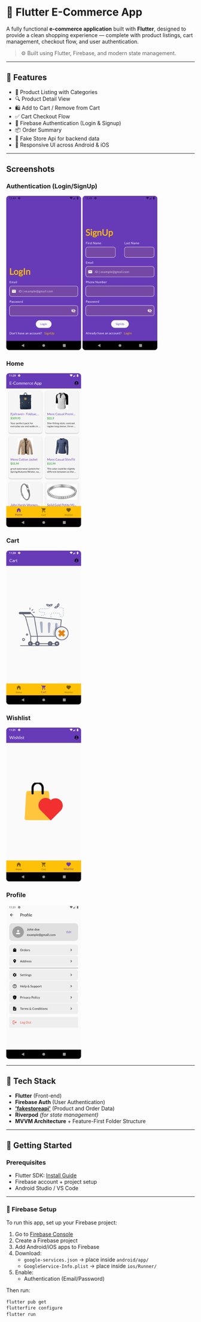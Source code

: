 # 🛒 Flutter E-Commerce App

A fully functional **e-commerce application** built with **Flutter**, designed to provide a clean shopping experience — complete with product listings, cart management, checkout flow, and user authentication.

> ⚙️ Built using Flutter, Firebase, and modern state management.

---

## 📱 Features

- 👕 Product Listing with Categories
- 🔍 Product Detail View
- 🛍️ Add to Cart / Remove from Cart
- ✅ Cart Checkout Flow
- 🔐 Firebase Authentication (Login & Signup)
- 📦 Order Summary
- 💾 Fake Store Api for backend data
- 📱 Responsive UI across Android & iOS

---

## Screenshots

### Authentication (Login/SignUp)
  <img src="./assets/readme_img/login.png" alt="Login Screen." width="200" />
  <img src="./assets/readme_img/signup.png" alt="SignUp Screen." width="200" />

### Home
  <img src="./assets/readme_img/home.png" alt="Home Screen." width="200" />

### Cart
  <img src="./assets/readme_img/emptycart.png" alt="Empty Cart Screen." width="200" />

### Wishlist
  <img src="./assets/readme_img/emptywishlist.png" alt="Empty Wishlist Screen." width="200" />

### Profile
  <img src="./assets/readme_img/profile.png" alt="Profile Screen." width="200" />

---

## 🧱 Tech Stack

- **Flutter** (Front-end)
- **Firebase Auth** (User Authentication)
- **['fakestoreapi'](https://fakestoreapi.com/products)** (Product and Order Data)
- **Riverpod** *(for state management)*
- **MVVM Architecture** + Feature-First Folder Structure

---

## 🔧 Getting Started

### Prerequisites

- Flutter SDK: [Install Guide](https://docs.flutter.dev/get-started/install)
- Firebase account + project setup
- Android Studio / VS Code

---

### 🚀 Firebase Setup

To run this app, set up your Firebase project:

1. Go to [Firebase Console](https://console.firebase.google.com/)
2. Create a Firebase project
3. Add Android/iOS apps to Firebase
4. Download:
    - `google-services.json` → place inside `android/app/`
    - `GoogleService-Info.plist` → place inside `ios/Runner/`
5. Enable:
    - Authentication (Email/Password)

Then run:

```bash
flutter pub get
flutterfire configure
flutter run
